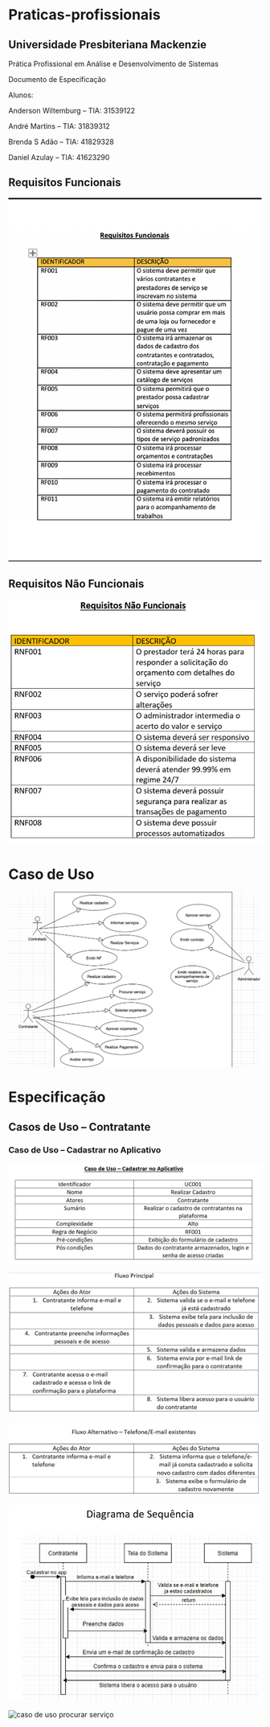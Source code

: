 # Praticas-profissionais

## Universidade Presbiteriana Mackenzie

Prática Profissional em Análise e Desenvolvimento de Sistemas


 Documento de Especificação



Alunos:

Anderson Wiltemburg – TIA: 31539122

André Martins – TIA: 31839312

Brenda S Adão – TIA: 41829328

Daniel Azulay – TIA: 41623290



## Requisitos Funcionais






![requisitos funcionais](https://github.com/brendaadao/praticas-profissionais/blob/master/requisitos%20funcionais.png)

## Requisitos Não Funcionais





![requisitos nao funcionais](https://github.com/brendaadao/praticas-profissionais/blob/master/requisitos%20nao%20funcionais.PNG)





# Caso de Uso


![caso de uso](https://github.com/brendaadao/praticas-profissionais/blob/master/caso%20de%20uso.png)



# Especificação
 
 ##  Casos de Uso – Contratante
 
###  Caso de Uso – Cadastrar no Aplicativo
 
 
 ![caso_de_uso-cadasrtrar_serviço](https://github.com/brendaadao/praticas-profissionais/blob/master/Caso%20de%20uso%20-%20cadastrar%20no%20aplicativo.PNG)
 
 
  ![fluxo principal](https://github.com/brendaadao/praticas-profissionais/blob/master/Fluxo%20principal.PNG)
 
 
  
  ![fluxo alternativo](https://github.com/brendaadao/praticas-profissionais/blob/master/Fluxo%20Alternativo.PNG)
    
  ![diagrama de sequencia](https://github.com/brendaadao/praticas-profissionais/blob/master/Diagrama%20de%20Sequ%C3%AAncia.PNG)
  
  
   ![caso de uso procurar serviço](https://github.com/brendaadao/praticas-profissionais/blob/master/Caso%20de%20Uso%20-%20Procurar%20Servi%C3%A7o.PNG)
 
 
 
 
 
 
 
 
 
 
 
 
 
 
 
 
 
 
 
 
 
 
 
 
 
 
 
 
 
 
 
 
 
 
 
 
 
 


